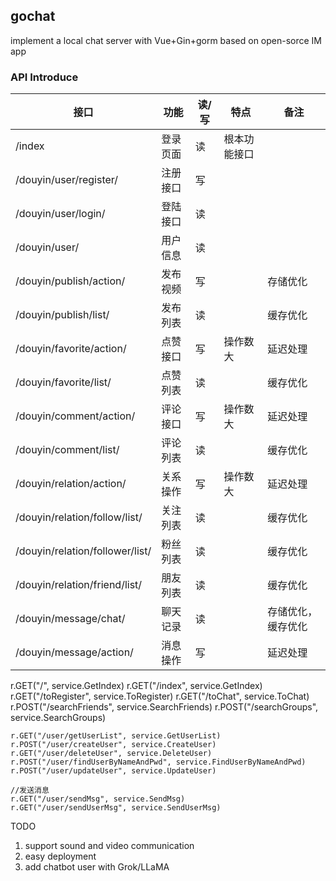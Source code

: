 ## gochat
implement a local chat server with Vue+Gin+gorm based on open-sorce IM app

### API Introduce

| 接口                            | 功能       | 读/写 | 特点         | 备注               |
| ------------------------------- | ---------- | ----- | ------------ | ------------------ |
| /index                          | 登录页面   | 读     | 根本功能接口  |                    |
| /douyin/user/register/          | 注册接口   | 写    |              |                    |
| /douyin/user/login/             | 登陆接口   | 读    |              |                    |
| /douyin/user/                   | 用户信息   | 读    |              |                    |
| /douyin/publish/action/         | 发布视频   | 写    |              | 存储优化           |
| /douyin/publish/list/           | 发布列表   | 读    |              | 缓存优化           |
| /douyin/favorite/action/        | 点赞接口   | 写    | 操作数大     | 延迟处理           |
| /douyin/favorite/list/          | 点赞列表   | 读    |              | 缓存优化           |
| /douyin/comment/action/         | 评论接口   | 写    | 操作数大     | 延迟处理           |
| /douyin/comment/list/           | 评论列表   | 读    |              | 缓存优化           |
| /douyin/relation/action/        | 关系操作   | 写    | 操作数大     | 延迟处理           |
| /douyin/relation/follow/list/   | 关注列表   | 读    |              | 缓存优化           |
| /douyin/relation/follower/list/ | 粉丝列表   | 读    |              | 缓存优化           |
| /douyin/relation/friend/list/   | 朋友列表   | 读    |              | 缓存优化           |
| /douyin/message/chat/           | 聊天记录   | 读    |              | 存储优化，缓存优化 |
| /douyin/message/action/         | 消息操作   | 写    |              | 延迟处理           |

r.GET("/", service.GetIndex)
	r.GET("/index", service.GetIndex)
	r.GET("/toRegister", service.ToRegister)
	r.GET("/toChat", service.ToChat)
	r.POST("/searchFriends", service.SearchFriends)
	r.POST("/searchGroups", service.SearchGroups)

	r.GET("/user/getUserList", service.GetUserList)
	r.POST("/user/createUser", service.CreateUser)
	r.GET("/user/deleteUser", service.DeleteUser)
	r.POST("/user/findUserByNameAndPwd", service.FindUserByNameAndPwd)
	r.POST("/user/updateUser", service.UpdateUser)

	//发送消息
	r.GET("/user/sendMsg", service.SendMsg)
	r.GET("/user/sendUserMsg", service.SendUserMsg)
 
TODO
1. support sound and video communication
2. easy deployment
3. add chatbot user with Grok/LLaMA

